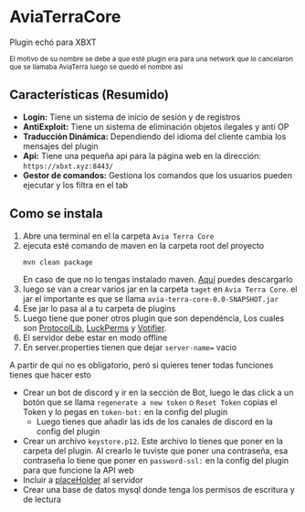 # AviaTerraCore
<p>Plugin echó para XBXT</p>
<small>El motivo de su nombre se debe a que esté plugin era para una network que lo cancelaron que
se llamaba AviaTerra luego se quedó el nombre asi</small>

## Características (Resumido)
- **Login:** Tiene un sistema de inicio de sesión y de registros
- **AntiExploit:** Tiene un sistema de eliminación objetos ilegales y anti OP
- **Traducción Dinámica:** Dependiendo del idioma del cliente cambia los mensajes del plugin
- **Api:** Tiene una pequeña api para la página web en la dirección: `https://xbxt.xyz:8443/`
- **Gestor de comandos:** Gestiona los comandos que los usuarios pueden ejecutar y los filtra en el tab

## Como se instala
1. Abre una terminal en el la carpeta `Avia Terra Core`
2. ejecuta esté comando de maven en la carpeta root del proyecto
    ```
    mvn clean package
    ```
    En caso de que no lo tengas instalado maven. [Aquí](https://maven.apache.org/download.cgi) puedes descargarlo
4. luego se van a crear varios jar en la carpeta `taget` en `Avia Terra Core`. el jar el importante es que se llama `avia-terra-core-0.0-SNAPSHOT.jar`
5. Ese jar lo pasa al a tu carpeta de plugins
6. Luego tiene que poner otros plugin que son dependéncia, Los cuales son
[ProtocolLib](https://www.spigotmc.org/resources/protocollib.1997/),
[LuckPerms](https://luckperms.net/) y [Votifier](https://www.spigotmc.org/resources/nuvotifier.13449/).
7. El servidor debe estar en modo offline
8. En server.properties tienen que dejar `server-name=` vacio

A partir de qui no es obligatorio, peró si quieres tener todas funciones tienes que hacer esto
- Crear un bot de discord y ir en la sección de Bot, luego le das click a un botón que se llama `regenerate a new token` o `Reset Token`
copias el Token y lo pegas en `token-bot:` en la config del plugin
  - Luego tienes que añadir las ids de los canales de discord en la config del plugin
- Crear un archivo `keystore.p12`. Este archivo lo tienes que poner en la carpeta del plugin. Al crearlo le tuviste que
poner una contraseña, esa contraseña lo tiene que poner en `password-ssl:` en la config del plugin para que funcione la API web
- Incluir a [placeHolder](https://www.spigotmc.org/resources/placeholderapi.6245/) al servidor
- Crear una base de datos mysql donde tenga los permisos de escritura y de lectura
